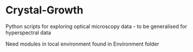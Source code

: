 # Crystal-Growth
 Python scripts for exploring optical microscopy data - to be generalised for hyperspectral data

Need modules in local environment found in Environment folder
